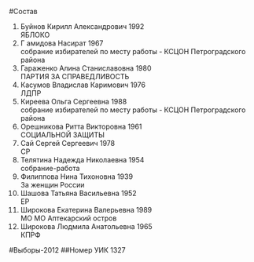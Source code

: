 #Состав
1. Буйнов Кирилл Александрович 1992   
    ЯБЛОКО
2. Г амидова Насират 1967   
    собрание избирателей по месту работы - КСЦОН Петроградского района
3. Гараженко Алина Станиславовна 1980   
    ПАРТИЯ ЗА СПРАВЕДЛИВОСТЬ
4. Касумов Владислав Каримович 1976   
    ЛДПР
5. Киреева Ольга Сергеевна 1988   
    собрание избирателей по месту работы - КСЦОН Петроградского района
6. Орешникова Ритта Викторовна 1961   
    СОЦИАЛЬНОЙ ЗАЩИТЫ
7. Сай Сергей Сергеевич 1978   
    СР
8. Телятина Надежда Николаевна 1954   
    собрание-работа
9. Филиппова Нина Тихоновна 1939   
    За женщин России
10. Шашова Татьяна Васильевна 1952   
    ЕР
11. Широкова Екатерина Валерьевна 1989   
    МО МО Аптекарский остров
12. Широкова Людмила Анатольевна 1965   
    КПРФ

#Выборы-2012
##Номер УИК
1327